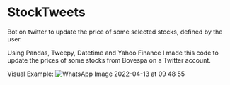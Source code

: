# StockTweets
Bot on twitter to update the price of some selected stocks, defined by the user.

Using Pandas, Tweepy, Datetime and Yahoo Finance I made this code to update the prices of some stocks from Bovespa on a Twitter account.

Visual Example:
![WhatsApp Image 2022-04-13 at 09 48 55](https://user-images.githubusercontent.com/72400541/163183599-6e00a64b-15ad-4f93-9f88-9469c985bd80.jpeg)
